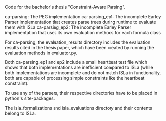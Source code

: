 Code for the bachelor's thesis "Constraint-Aware Parsing".

ca-parsing: The PEG implementation
ca-parsing_ep1: The incomplete Earley Parser implementation that creates parse trees during runtime to evaluate them with ISLa
ca-parsing_ep2: The incomplete Earley Parser implementation that uses its own evaluation methods for each formula class

For ca-parsing, the evaluation_results directory includes the evaluation results cited in the thesis paper, which have
been created by running the evaluation methods in evaluator.py.

Both ca-parsing_ep1 and ep2 include a small heartbeat test file which shows that both implementations are inefficient compared to ISLa (while both implementations are incomplete and do not match ISLa in functionality, both are capable of processing simple
constraints like the heartbeat constraint).


To use any of the parsers, their respective directories have to be placed in python's site-packages.


The isla_formalizations and isla_evaluations directory and their contents belong to ISLa.
